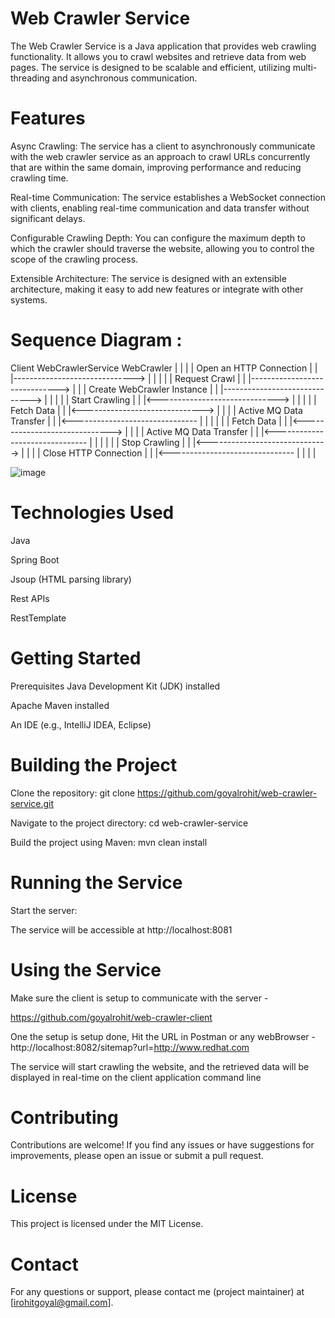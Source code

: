 # Web Crawler Service

The Web Crawler Service is a Java application that provides web crawling functionality. It allows you to crawl websites and retrieve data from web pages. The service is designed to be scalable and efficient, utilizing multi-threading and asynchronous communication.

# Features

Async Crawling: The service has a client to asynchronously communicate with the web crawler service as an approach to crawl URLs concurrently that are within the same domain, improving performance and reducing crawling time.

Real-time Communication: The service establishes a WebSocket connection with clients, enabling real-time communication and data transfer without significant delays.

Configurable Crawling Depth: You can configure the maximum depth to which the crawler should traverse the website, allowing you to control the scope of the crawling process.

Extensible Architecture: The service is designed with an extensible architecture, making it easy to add new features or integrate with other systems.


# Sequence Diagram : 

Client                  WebCrawlerService                  WebCrawler
  |                             |                              |
  | Open an HTTP Connection     |                              |
  |------------------------------>                             |
  |                             |                              |
  | Request Crawl               |                              |
  |------------------------------>                             |
  |                             | Create WebCrawler Instance   |
  |                             |------------------------------>
  |                             |                              |
  |                             | Start Crawling               |
  |                             |<------------------------------>
  |                             |                              |
  |                             | Fetch Data                   |
  |                             |<------------------------------>
  |                             |                              |
  | Active MQ Data Transfer     |                              |
  |<-------------------------------                             |
  |                             |                              |
  |                             | Fetch Data                   |
  |                             |<------------------------------>
  |                             |                              |
  | Active MQ Data Transfer     |                              |
  |<-------------------------------                             |
  |                             |                              |
  |                             | Stop Crawling                |
  |                             |<------------------------------>
  |                             |                              |
  | Close HTTP  Connection      |                              |
  |<-------------------------------                            |
  |                             |                              |

![image](https://github.com/goyalrohit/web-crawler-service/assets/4389889/88f5fa06-6b37-4e34-aecd-98024ae42858)


# Technologies Used

Java

Spring Boot

Jsoup (HTML parsing library)

Rest APIs

RestTemplate

# Getting Started

Prerequisites
Java Development Kit (JDK) installed

Apache Maven installed

An IDE (e.g., IntelliJ IDEA, Eclipse)

# Building the Project

Clone the repository: 
git clone https://github.com/goyalrohit/web-crawler-service.git

Navigate to the project directory: 
cd web-crawler-service

Build the project using Maven: 
mvn clean install

# Running the Service
Start the server: 

The service will be accessible at 
http://localhost:8081

# Using the Service

Make sure the client is setup to communicate with the server -

https://github.com/goyalrohit/web-crawler-client

One the setup is setup done, Hit the URL in Postman or any webBrowser - http://localhost:8082/sitemap?url=http://www.redhat.com

The service will start crawling the website, and the retrieved data will be displayed in real-time on the client application command line

# Contributing
Contributions are welcome! If you find any issues or have suggestions for improvements, please open an issue or submit a pull request.

# License
This project is licensed under the MIT License.

# Contact

For any questions or support, please contact me (project maintainer) at [irohitgoyal@gmail.com].
